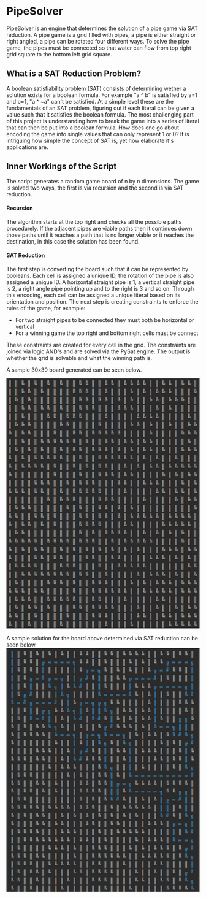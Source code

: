 # PipeSolver

PipeSolver is an engine that determines the solution of a pipe game via SAT reduction. A pipe game is a grid filled with pipes, a pipe is either straight or right angled, a pipe can be rotated four different ways. To solve the pipe game, the pipes must be connected so that water can flow from top right grid square to the bottom left grid square.

## What is a SAT Reduction Problem?

A boolean satisfiability problem (SAT) consists of determining wether a solution exists for a boolean formula. For example "a ^ b" is satisfied by a=1 and b=1, "a ^ ~a" can't be satisfied. At a simple level these are the fundamentals of an SAT problem, figuring out if each literal can be given a value such that it satisfies the boolean formula. The most challenging part of this project is understanding how to break the game into a series of literal that can then be put into a boolean formula. How does one go about encoding the game into single values that can only represent 1 or 0? It is intriguing how simple the concept of SAT is, yet how elaborate it's applications are.

## Inner Workings of the Script
The script generates a random game board of n by n dimensions. The game is solved two ways, the first is via recursion and the second is via SAT reduction. 

#### Recursion
The algorithm starts at the top right and checks all the possible paths procedurely. If the adjacent pipes are viable paths then it continues down those paths until it reaches a path that is no longer viable or it reaches the destination, in this case the solution has been found.

#### SAT Reduction
The first step is converting the board such that it can be represented by booleans. Each cell is assigned a unique ID, the rotation of the pipe is also assigned a unique ID. A horizontal straight pipe is 1, a vertical straight pipe is 2, a right angle pipe pointing up and to the right is 3 and so on. Through this encoding, each cell can be assigned a unique literal based on its orientation and position.
The next step is creating constraints to enforce the rules of the game, for example:
* For two straight pipes to be connected they must both be horizontal or vertical
* For a winning game the top right and bottom right cells must be connect

These constraints are created for every cell in the grid. The constraints are joined via logic AND's and are solved via the PySat engine. The output is whether the grid is solvable and what the winning path is.

A sample 30x30 board generated can be seen below.

![Sample Board Generated](images/30x30.png?raw=true "Randomly Generated 30x30 Board")

A sample solution for the board above determined via SAT reduction can be seen below.
![Sample Solution for Board](images/30x30solution.png?raw=true "Solution Via SAT Reduction for 30x30 Board")
